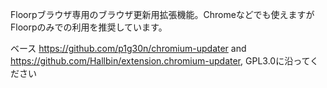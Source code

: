 Floorpブラウザ専用のブラウザ更新用拡張機能。Chromeなどでも使えますがFloorpのみでの利用を推奨しています。

ベース https://github.com/p1g30n/chromium-updater and https://github.com/Hallbin/extension.chromium-updater, GPL3.0に沿ってください
